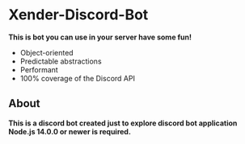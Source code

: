 # Xender-Discord-Bot

  **This is bot you can use in your server have some fun!**

- Object-oriented
- Predictable abstractions
- Performant
- 100% coverage of the Discord API

## About

**This is a discord bot created just to explore discord bot application**
**Node.js 14.0.0 or newer is required.**  
